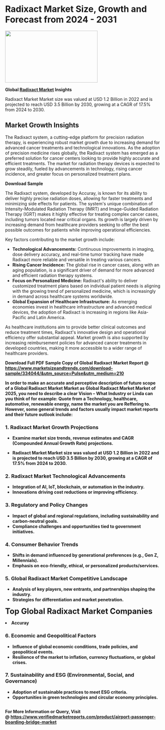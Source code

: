 <H1>Radixact Market Size, Growth and Forecast from 2024 - 2031</H1><img class="aligncenter size-medium wp-image-584254" src="https://thirdeyenews.in/wp-content/uploads/2024/09/Global-Market-Research-300x168.jpeg" alt="" width="300" height="168" /><p><strong>Global&nbsp;<a href="https://www.marketsizeandtrends.com/download-sample/334044/&amp;utm_source=Pulse&amp;utm_medium=210">Radixact Market</a> Insights</strong></p><p>Radixact Market Market size was valued at USD 1.2 Billion in 2022 and is projected to reach USD 3.5 Billion by 2030, growing at a CAGR of 17.5% from 2024 to 2030.</p><p><h2>Market Growth Insights</h2> <p>The Radixact system, a cutting-edge platform for precision radiation therapy, is experiencing robust market growth due to increasing demand for advanced cancer treatments and technological innovations. As the adoption of precision medicine rises globally, the Radixact system has emerged as a preferred solution for cancer centers looking to provide highly accurate and efficient treatments. The market for radiation therapy devices is expected to grow steadily, fueled by advancements in technology, rising cancer incidence, and greater focus on personalized treatment plans.</p> <p><strong>Download Sample</strong></p> <p>The Radixact system, developed by Accuray, is known for its ability to deliver highly precise radiation doses, allowing for faster treatments and minimizing side effects for patients. The system's unique combination of Intensity-Modulated Radiation Therapy (IMRT) and Image-Guided Radiation Therapy (IGRT) makes it highly effective for treating complex cancer cases, including tumors located near critical organs. Its growth is largely driven by increasing demand from healthcare providers seeking to offer the best possible outcomes for patients while improving operational efficiencies.</p> <p>Key factors contributing to the market growth include:</p> <ul> <li><strong>Technological Advancements:</strong> Continuous improvements in imaging, dose delivery accuracy, and real-time tumor tracking have made Radixact more reliable and versatile in treating various cancers.</li> <li><strong>Rising Cancer Incidence:</strong> The global rise in cancer cases, along with an aging population, is a significant driver of demand for more advanced and efficient radiation therapy systems.</li> <li><strong>Focus on Personalized Medicine:</strong> Radixact's ability to deliver customized treatment plans based on individual patient needs is aligning with the growing trend of personalized medicine, which is increasingly in demand across healthcare systems worldwide.</li> <li><strong>Global Expansion of Healthcare Infrastructure:</strong> As emerging economies invest in healthcare infrastructure and advanced medical devices, the adoption of Radixact is increasing in regions like Asia-Pacific and Latin America.</li> </ul> <p>As healthcare institutions aim to provide better clinical outcomes and reduce treatment times, Radixact's innovative design and operational efficiency offer substantial appeal. Market growth is also supported by increasing reimbursement policies for advanced cancer treatments in developed countries, making it more accessible to a wider range of healthcare providers.</p> <p><strong></p><p><span class=""><strong>Download Full PDF Sample Copy of Global Radixact Market Report</strong> @ <a href="https://www.marketsizeandtrends.com/download-sample/334044/&amp;utm_source=Pulse&amp;utm_medium=210" target="_blank">https://www.marketsizeandtrends.com/download-sample/334044/&amp;utm_source=Pulse&amp;utm_medium=210</a></span></p><p>In order to make an accurate and perceptive description of future scope of a Global&nbsp;Radixact Market Market as Global&nbsp;Radixact Market Market of 2025, you need to describe a clear Vision &ndash; What Industry or Linda can you think of for example: Quote from a Technology, healthcare, automotive, renewable energy, name the market you are Reffering to. However, some general trends and factors usually impact market reports and their future outlook include:</p><h3>1.&nbsp;<strong>Radixact Market Growth Projections</strong></h3><ul><li>Examine market size trends, revenue estimates and CAGR (Compounded Annual Growth Rate) projections.</li><li><p>Radixact Market Market size was valued at USD 1.2 Billion in 2022 and is projected to reach USD 3.5 Billion by 2030, growing at a CAGR of 17.5% from 2024 to 2030.</p></li></ul><h3>2.&nbsp;<strong>Radixact Market Technological Advancements</strong></h3><ul><li>Integration of AI, IoT, blockchain, or automation in the industry.</li><li>Innovations driving cost reductions or improving efficiency.</li></ul><h3>3.&nbsp;<strong>Regulatory and Policy Changes</strong></h3><ul><li>Impact of global and regional regulations, including sustainability and carbon-neutral goals.</li><li>Compliance challenges and opportunities tied to government initiatives.</li></ul><h3>4.&nbsp;<strong>Consumer Behavior Trends</strong></h3><ul><li>Shifts in demand influenced by generational preferences (e.g., Gen Z, Millennials).</li><li>Emphasis on eco-friendly, ethical, or personalized products/services.</li></ul><h3>5.&nbsp;<strong>Global Radixact Market Competitive Landscape</strong></h3><ul><li>Analysis of key players, new entrants, and partnerships shaping the industry.</li><li>Strategies for differentiation and market penetration.</li></ul><p data-pm-slice="1 1 []"><span style="color: inherit; font-family: inherit; font-size: 25px;">Top Global Radixact Market Companies</span></p><div class="" data-test-id=""><p><li>Accuray</li></p></div><h3>6.&nbsp;<strong>Economic and Geopolitical Factors</strong></h3><ul><li>Influence of global economic conditions, trade policies, and geopolitical events.</li><li>Resilience of the market to inflation, currency fluctuations, or global crises.</li></ul><h3>7.&nbsp;<strong>Sustainability and ESG (Environmental, Social, and Governance)</strong></h3><ul><li>Adoption of sustainable practices to meet ESG criteria.</li><li>Opportunities in green technologies and circular economy principles.</li></ul><h2><strong style="font-size: 14px;">For More Information or Query, Visit @&nbsp;</strong><a style="background-color: #ffffff; font-size: 14px;" href="https://www.marketsizeandtrends.com/report/radixact-market/" target="_blank">https://www.verifiedmarketreports.com/product/airport-passenger-boarding-bridge-market</a></h2>
